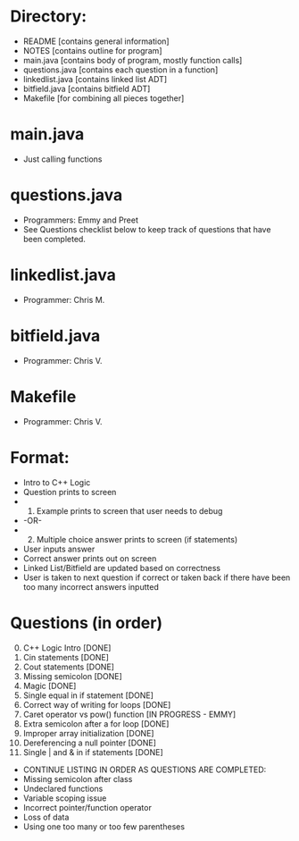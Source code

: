 # Directory:
- README [contains general information]
- NOTES [contains outline for program]
- main.java [contains body of program, mostly function calls]
- questions.java [contains each question in a function]
- linkedlist.java [contains linked list ADT]
- bitfield.java [contains bitfield ADT]
- Makefile [for combining all pieces together]

#  main.java
- Just calling functions

# questions.java
- Programmers: Emmy and Preet
- See Questions checklist below to keep track of questions that have been completed.

# linkedlist.java
- Programmer: Chris M.

# bitfield.java
- Programmer: Chris V.

# Makefile
- Programmer: Chris V.

# Format:
- Intro to C++ Logic
- Question prints to screen
- 1) Example prints to screen that user needs to debug
- -OR-
- 2) Multiple choice answer prints to screen (if statements)
- User inputs answer 
- Correct answer prints out on screen
- Linked List/Bitfield are updated based on correctness
- User is taken to next question if correct or taken back if there have been too many incorrect answers inputted

# Questions (in order)
0. C++ Logic Intro [DONE]
1. Cin statements [DONE]
2. Cout statements [DONE]
3. Missing semicolon [DONE]
4. Magic [DONE]
5. Single equal in if statement [DONE]
6. Correct way of writing for loops [DONE]
7. Caret operator vs pow() function [IN PROGRESS - EMMY]
8. Extra semicolon after a for loop [DONE]
9. Improper array initialization [DONE]
10. Dereferencing a null pointer [DONE]
11. Single | and & in if statements [DONE]

- CONTINUE LISTING IN ORDER AS QUESTIONS ARE COMPLETED:
- Missing semicolon after class
- Undeclared functions
- Variable scoping issue
- Incorrect pointer/function operator
- Loss of data
- Using one too many or too few parentheses
